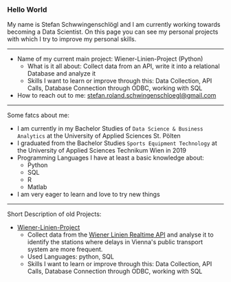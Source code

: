 ### Hello World

My name is Stefan Schwwingenschlögl and I am currently working towards becoming a Data Scientist. On this page you can see my personal projects with which I try to improve my personal skills. <br>
___
- Name of my current main project: Wiener-Linien-Project (Python)
  - What is it all about: Collect data from an API, write it into a relational Database and analyze it
  - Skills I want to learn or improve through this: Data Collection, API Calls, Database Connection through ODBC, working with SQL
- How to reach out to me: stefan.roland.schwingenschloegl@gmail.com
___

Some fatcs about me:
- I am currently in my Bachelor Studies of `Data Science & Business Analytics` at the University of Applied Sciences St. Pölten
- I graduated from the Bachelor Studies `Sports Equipment Technology` at the University of Applied Sciences Technikum Wien in 2019
- Programming Languages I have at least a basic knowledge about: 
    * Python
    * SQL
    * R
    * Matlab
 - I am very eager to learn and love to try new things
 
 ___
 Short Description of old Projects:
 - <a href = https://github.com/stefan-schwingenschloegl/Wiener-Linien-Project>Wiener-Linien-Project</a>
    * Collect data from the <a href = http://www.wienerlinien.at/ogd_realtime/doku/>Wiener Linien Realtime API</a> and analyse it to identify the stations where delays in Vienna's public transport system are more frequent.
    * Used Languages: python, SQL
    * Skills I want to learn or improve through this: Data Collection, API Calls, Database Connection through ODBC, working with SQL 

  
<!--
**stefan-schwingenschloegl/stefan-schwingenschloegl** is a ✨ _special_ ✨ repository because its `README.md` (this file) appears on your GitHub profile.
